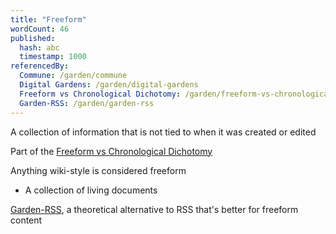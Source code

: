 ```yaml
---
title: "Freeform"
wordCount: 46
published:
  hash: abc
  timestamp: 1000
referencedBy:
  Commune: /garden/commune
  Digital Gardens: /garden/digital-gardens
  Freeform vs Chronological Dichotomy: /garden/freeform-vs-chronological-dichotomy
  Garden-RSS: /garden/garden-rss
---
```


A collection of information that is not tied to when it was created or edited

Part of the [Freeform vs Chronological Dichotomy](/garden/freeform-vs-chronological-dichotomy)

Anything wiki-style is considered freeform
- A collection of living documents

[Garden-RSS](/garden/garden-rss), a theoretical alternative to RSS that's better for freeform content